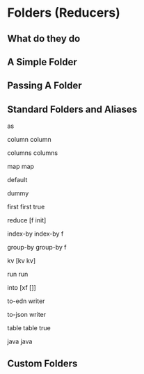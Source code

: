 # Folders (Reducers)

## What do they do

## A Simple Folder

## Passing A Folder

## Standard Folders and Aliases

as


column
column


columns
columns


map
map


default


dummy


first
first true


reduce
[f init]


index-by
index-by f

group-by
group-by f


kv
[kv kv]

run
run

into
[xf []]

to-edn
writer

to-json
writer

table
table true


java
java


## Custom Folders
